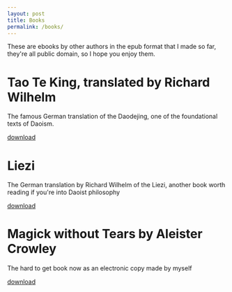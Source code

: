 ```yaml
---
layout: post
title: Books
permalink: /books/
---
```


These are ebooks by other authors in the epub format that I made so far, they're all public domain, so I hope you enjoy them.

# Tao Te King, translated by Richard Wilhelm

The famous German translation of the Daodejing, one of the foundational texts of Daoism.

[download](/books/ttk.epub)

# Liezi

The German translation by Richard Wilhelm of the Liezi, another book worth reading if you're into Daoist philosophy

[download](/books/ld.epub)

# Magick without Tears by Aleister Crowley

The hard to get book now as an electronic copy made by myself

[download](/books/mwt.epub)
